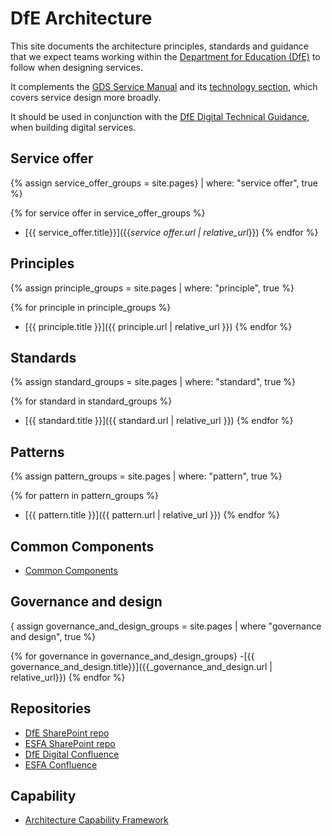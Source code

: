 # DfE Architecture
This site documents the architecture principles, standards and guidance that we expect teams working
within the [Department for Education (DfE)](https://www.gov.uk/government/organisations/department-for-education)
to follow when designing services.

It complements the [GDS Service Manual](https://www.gov.uk/service-manual) and its
[technology section](https://www.gov.uk/service-manual/technology),
which covers service design more broadly.

It should be used in conjunction with the
[DfE Digital Technical Guidance](https://dfe-digital.github.io/technology-guidance),
when building digital services.

## Service offer

  {% assign service_offer_groups = site.pages}
    | where: "service offer", true %}

  {% for service offer in service_offer_groups %}
  - [{{ service_offer.title}}]({{_service offer.url | relative_url_}})
  {% endfor %}

## Principles

{% assign principle_groups = site.pages 
  | where: "principle", true %}

{% for principle in principle_groups %}
- [{{ principle.title }}]({{ principle.url | relative_url }})
{% endfor %}

## Standards

{% assign standard_groups = site.pages
  | where: "standard", true %}

{% for standard in standard_groups %}
- [{{ standard.title }}]({{ standard.url | relative_url }})
{% endfor %}

## Patterns

{% assign pattern_groups = site.pages
  | where: "pattern", true %}

{% for pattern in pattern_groups %}
- [{{ pattern.title }}]({{ pattern.url | relative_url }})
{% endfor %}

## Common Components ##

- [Common Components](common-components/)

## Governance and design

  { assign governance_and_design_groups = site.pages
    | where "governance and design", true %}

  {% for governance in governance_and_design_groups}
  -[{{ governance_and_design.title}}]({{_governance_and_design.url | relative_url}})
  {% endfor %}

## Repositories

- [DfE SharePoint repo](https://educationgovuk.sharepoint.com/sites/gp/WorkplaceDocuments)
- [ESFA SharePoint repo](https://educationgovuk.sharepoint.com/sites/ops-cto/strategyandarchitecture)
- [DfE Digital Confluence](https://dfedigital.atlassian.net)
- [ESFA Confluence](https://skillsfundingagency.atlassian.net)

## Capability

- [Architecture Capability Framework](capability/architecture-capability-framework.md)
